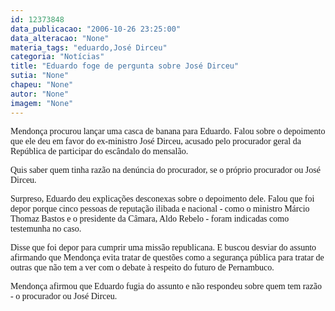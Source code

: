 ```yaml
---
id: 12373848
data_publicacao: "2006-10-26 23:25:00"
data_alteracao: "None"
materia_tags: "eduardo,José Dirceu"
categoria: "Notícias"
title: "Eduardo foge de pergunta sobre José Dirceu"
sutia: "None"
chapeu: "None"
autor: "None"
imagem: "None"
---
```

<p><P><FONT face=Verdana>Mendonça procurou lançar uma casca de banana para Eduardo. Falou sobre o depoimento que ele deu em favor do ex-ministro José Dirceu, acusado pelo procurador geral da República de participar do escândalo do mensalão.</FONT></P></p>
<p><P><FONT face=Verdana>Quis saber quem tinha razão na denúncia do procurador, se o próprio procurador ou José Dirceu.</FONT></P></p>
<p><P><FONT face=Verdana>Surpreso, Eduardo deu explicações desconexas sobre o depoimento dele. Falou que foi depor porque cinco pessoas de reputação ilibada e nacional - como o ministro Márcio Thomaz Bastos e o presidente da Câmara, Aldo Rebelo - foram indicadas como testemunha no caso.</FONT></P></p>
<p><P><FONT face=Verdana>Disse que foi depor para cumprir uma missão republicana. E buscou desviar do assunto afirmando que Mendonça evita tratar de questões como a segurança pública para tratar de outras que não tem a ver com o debate à respeito do futuro de Pernambuco.</FONT></P></p>
<p><P><FONT face=Verdana>Mendonça afirmou que Eduardo fugia do assunto e não respondeu sobre quem tem razão - o procurador ou José Dirceu.</FONT></P> </p>
